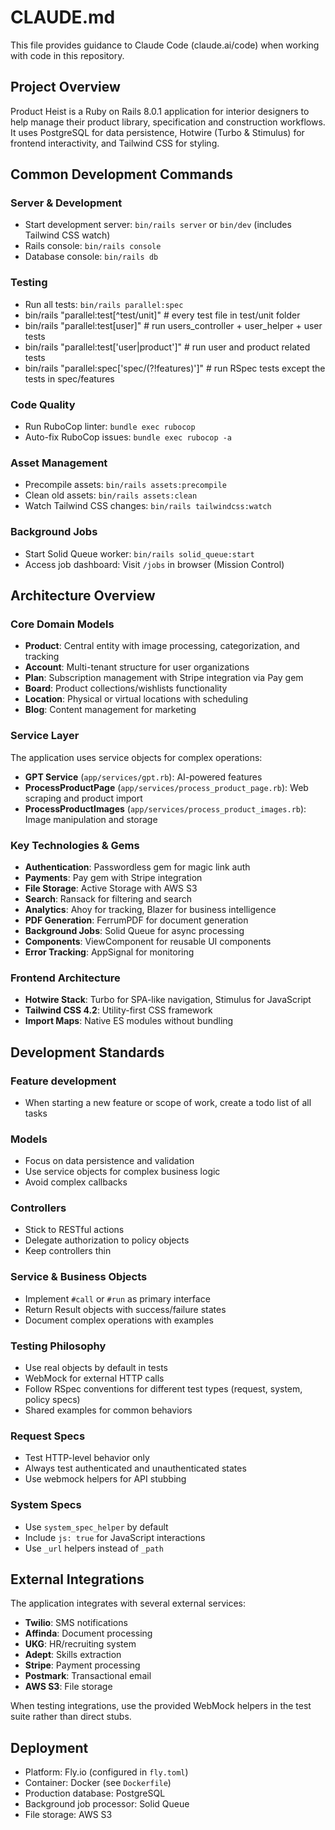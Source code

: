 # CLAUDE.md

This file provides guidance to Claude Code (claude.ai/code) when working with code in this repository.

## Project Overview

Product Heist is a Ruby on Rails 8.0.1 application for interior designers to help manage their product library, specification and construction workflows. It uses PostgreSQL for data persistence, Hotwire (Turbo & Stimulus) for frontend interactivity, and Tailwind CSS for styling.

## Common Development Commands

### Server & Development
- Start development server: `bin/rails server` or `bin/dev` (includes Tailwind CSS watch)
- Rails console: `bin/rails console`
- Database console: `bin/rails db`

### Testing
- Run all tests: `bin/rails parallel:spec`
- bin/rails "parallel:test[^test/unit]" # every test file in test/unit folder
- bin/rails "parallel:test[user]"  # run users_controller + user_helper + user tests
- bin/rails "parallel:test['user|product']"  # run user and product related tests
- bin/rails "parallel:spec['spec\/(?!features)']" # run RSpec tests except the tests in spec/features

### Code Quality
- Run RuboCop linter: `bundle exec rubocop`
- Auto-fix RuboCop issues: `bundle exec rubocop -a`

### Asset Management
- Precompile assets: `bin/rails assets:precompile`
- Clean old assets: `bin/rails assets:clean`
- Watch Tailwind CSS changes: `bin/rails tailwindcss:watch`

### Background Jobs
- Start Solid Queue worker: `bin/rails solid_queue:start`
- Access job dashboard: Visit `/jobs` in browser (Mission Control)

## Architecture Overview

### Core Domain Models
- **Product**: Central entity with image processing, categorization, and tracking
- **Account**: Multi-tenant structure for user organizations
- **Plan**: Subscription management with Stripe integration via Pay gem
- **Board**: Product collections/wishlists functionality
- **Location**: Physical or virtual locations with scheduling
- **Blog**: Content management for marketing

### Service Layer
The application uses service objects for complex operations:
- **GPT Service** (`app/services/gpt.rb`): AI-powered features
- **ProcessProductPage** (`app/services/process_product_page.rb`): Web scraping and product import
- **ProcessProductImages** (`app/services/process_product_images.rb`): Image manipulation and storage

### Key Technologies & Gems
- **Authentication**: Passwordless gem for magic link auth
- **Payments**: Pay gem with Stripe integration
- **File Storage**: Active Storage with AWS S3
- **Search**: Ransack for filtering and search
- **Analytics**: Ahoy for tracking, Blazer for business intelligence
- **PDF Generation**: FerrumPDF for document generation
- **Background Jobs**: Solid Queue for async processing
- **Components**: ViewComponent for reusable UI components
- **Error Tracking**: AppSignal for monitoring

### Frontend Architecture
- **Hotwire Stack**: Turbo for SPA-like navigation, Stimulus for JavaScript
- **Tailwind CSS 4.2**: Utility-first CSS framework
- **Import Maps**: Native ES modules without bundling

## Development Standards

### Feature development
- When starting a new feature or scope of work, create a todo list of all tasks

### Models
- Focus on data persistence and validation
- Use service objects for complex business logic
- Avoid complex callbacks

### Controllers
- Stick to RESTful actions
- Delegate authorization to policy objects
- Keep controllers thin

### Service & Business Objects
- Implement `#call` or `#run` as primary interface
- Return Result objects with success/failure states
- Document complex operations with examples

### Testing Philosophy
- Use real objects by default in tests
- WebMock for external HTTP calls
- Follow RSpec conventions for different test types (request, system, policy specs)
- Shared examples for common behaviors

### Request Specs
- Test HTTP-level behavior only
- Always test authenticated and unauthenticated states
- Use webmock helpers for API stubbing

### System Specs
- Use `system_spec_helper` by default
- Include `js: true` for JavaScript interactions
- Use `_url` helpers instead of `_path`

## External Integrations

The application integrates with several external services:
- **Twilio**: SMS notifications
- **Affinda**: Document processing
- **UKG**: HR/recruiting system
- **Adept**: Skills extraction
- **Stripe**: Payment processing
- **Postmark**: Transactional email
- **AWS S3**: File storage

When testing integrations, use the provided WebMock helpers in the test suite rather than direct stubs.

## Deployment

- Platform: Fly.io (configured in `fly.toml`)
- Container: Docker (see `Dockerfile`)
- Production database: PostgreSQL
- Background job processor: Solid Queue
- File storage: AWS S3

